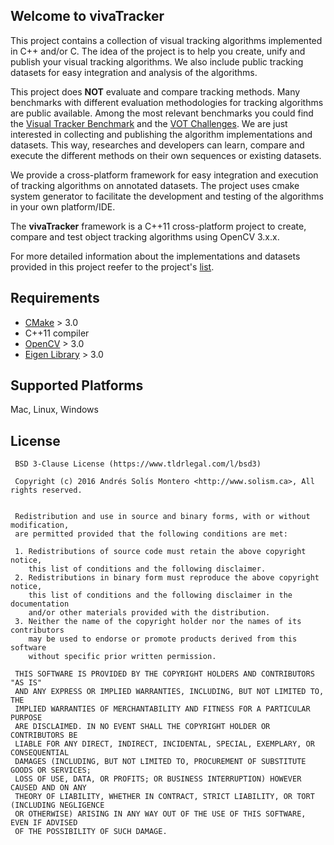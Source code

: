 ## Welcome to vivaTracker

This project contains a collection of visual tracking algorithms implemented in C++ and/or C. 
The idea of the project is to help you create, unify and publish your visual tracking algorithms. 
We also include public tracking datasets for easy integration and analysis of the algorithms. 


This project does **NOT** evaluate and compare tracking methods. Many benchmarks with different evaluation methodologies for tracking algorithms are public available.
Among the most relevant benchmarks you could find the [Visual Tracker Benchmark](https://sites.google.com/site/trackerbenchmark/benchmarks/v10) and the [VOT Challenges](http://www.votchallenge.net).
We are just interested in collecting and publishing the algorithm implementations and datasets.
This way, researches and developers can learn, compare and execute the different methods on their own sequences or existing datasets. 
 
We provide a cross-platform framework for easy integration and execution of tracking algorithms on annotated datasets. The project uses cmake system generator to facilitate the development and testing of the algorithms in your own platform/IDE.

The **vivaTracker** framework is a C++11 cross-platform project to create, compare and test object tracking algorithms using OpenCV 3.x.x. 

For more detailed information about the implementations and datasets provided in this project reefer to the project's  [list](https://github.com/asolis/vivaTracker/wiki).

## Requirements
* [CMake](http://cmake.org) > 3.0
* C++11 compiler
* [OpenCV](http://opencv.org) > 3.0
* [Eigen Library](http://eigen.tuxfamily.org/index.php?title=Main_Page) > 3.0


## Supported Platforms
Mac, Linux, Windows


## License

     BSD 3-Clause License (https://www.tldrlegal.com/l/bsd3)
     
     Copyright (c) 2016 Andrés Solís Montero <http://www.solism.ca>, All rights reserved.
     
     
     Redistribution and use in source and binary forms, with or without modification,
     are permitted provided that the following conditions are met:
     
     1. Redistributions of source code must retain the above copyright notice,
        this list of conditions and the following disclaimer.
     2. Redistributions in binary form must reproduce the above copyright notice,
        this list of conditions and the following disclaimer in the documentation
        and/or other materials provided with the distribution.
     3. Neither the name of the copyright holder nor the names of its contributors
        may be used to endorse or promote products derived from this software
        without specific prior written permission.
     
     THIS SOFTWARE IS PROVIDED BY THE COPYRIGHT HOLDERS AND CONTRIBUTORS "AS IS"
     AND ANY EXPRESS OR IMPLIED WARRANTIES, INCLUDING, BUT NOT LIMITED TO, THE
     IMPLIED WARRANTIES OF MERCHANTABILITY AND FITNESS FOR A PARTICULAR PURPOSE
     ARE DISCLAIMED. IN NO EVENT SHALL THE COPYRIGHT HOLDER OR CONTRIBUTORS BE
     LIABLE FOR ANY DIRECT, INDIRECT, INCIDENTAL, SPECIAL, EXEMPLARY, OR CONSEQUENTIAL
     DAMAGES (INCLUDING, BUT NOT LIMITED TO, PROCUREMENT OF SUBSTITUTE GOODS OR SERVICES;
     LOSS OF USE, DATA, OR PROFITS; OR BUSINESS INTERRUPTION) HOWEVER CAUSED AND ON ANY
     THEORY OF LIABILITY, WHETHER IN CONTRACT, STRICT LIABILITY, OR TORT (INCLUDING NEGLIGENCE
     OR OTHERWISE) ARISING IN ANY WAY OUT OF THE USE OF THIS SOFTWARE, EVEN IF ADVISED
     OF THE POSSIBILITY OF SUCH DAMAGE.